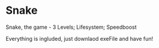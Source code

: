 # Snake
Snake, the game - 3 Levels; Lifesystem; Speedboost

Everything is ingluded, just downlaod exeFile and have fun!
